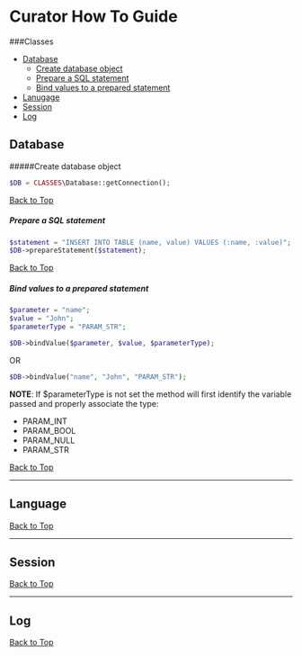 # <a id="top"></a>Curator How To Guide

###Classes
- [Database](#database)
  - [Create database object](#database1)
  - [Prepare a SQL statement](#database2)
  - [Bind values to a prepared statement](#database3)
- [Lanugage](#language)
- [Session](#session)
- [Log](#log)


## <a id="database"></a>Database
#####Create database object<a id="database1"></a>
```php
$DB = CLASSES\Database::getConnection();
```

[Back to Top](#top)

##### <a id="database2"></a>Prepare a SQL statement
```php
$statement = "INSERT INTO TABLE (name, value) VALUES (:name, :value)";
$DB->prepareStatement($statement);
```

[Back to Top](#top)

##### <a id="database3"></a>Bind values to a prepared statement
```php
$parameter = "name";
$value = "John";
$parameterType = "PARAM_STR";

$DB->bindValue($parameter, $value, $parameterType);
```
OR
```php
$DB->bindValue("name", "John", "PARAM_STR");
```

**NOTE**: If $parameterType is not set the method will first identify the variable passed and properly associate the type:
- PARAM_INT
- PARAM_BOOL
- PARAM_NULL
- PARAM_STR

[Back to Top](#top)

* * *

## <a id="language"></a>Language

[Back to Top](#top)

* * *

## <a id="session"></a>Session

[Back to Top](#top)

* * *

## <a id="log"></a>Log

[Back to Top](#top)